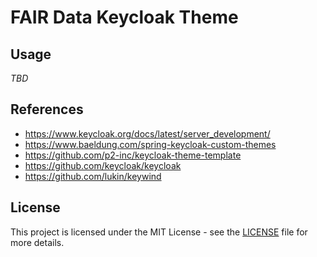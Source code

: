 # FAIR Data Keycloak Theme

## Usage

*TBD*

## References

- https://www.keycloak.org/docs/latest/server_development/
- https://www.baeldung.com/spring-keycloak-custom-themes
- https://github.com/p2-inc/keycloak-theme-template
- https://github.com/keycloak/keycloak
- https://github.com/lukin/keywind

## License

This project is licensed under the MIT License - see the [LICENSE](LICENSE) file for more details.
